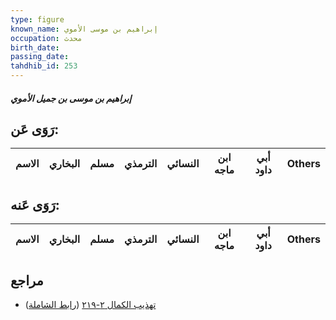 ```yaml
---
type: figure
known_name: إبراهيم بن موسى الأموي
occupation: محدث
birth_date:
passing_date:
tahdhib_id: 253
---
```

##### إبراهيم بن موسى بن جميل الأموي

## رَوَى عَن:
| الاسم | البخاري | مسلم | الترمذي | النسائي | ابن ماجه | أبي داود | Others |
| ----- | ------- | ---- | ------- | ------- | -------- | -------- | ------ |
## رَوَى عَنه:
| الاسم | البخاري | مسلم | الترمذي | النسائي | ابن ماجه | أبي داود | Others |
| ----- | ------- | ---- | ------- | ------- | -------- | -------- | ------ |
## مراجع
- [تهذيب الكمال ٢-٢١٩](obsidian://open?vault=Tahdhib-al-Kamal&file=Figures/٢٥٣-إبراهيم%20بن%20موسى%20بن%20جميل%20الأموي) ([رابط الشاملة](https://shamela.ws/book/3722/700))